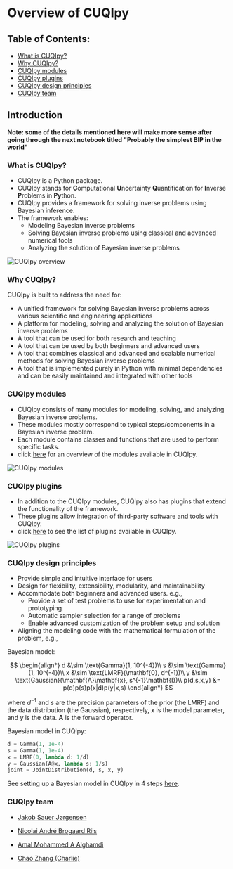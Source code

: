 #  Overview of CUQIpy



## Table of Contents:
* [What is CUQIpy?](#what-is-cuqipy)
* [Why CUQIpy?](#why-cuqipy)
* [CUQIpy modules](#cuqipy-modules)
* [CUQIpy plugins](#cuqipy-plugins)
* [CUQIpy design principles](#cuqipy-design-principles)
* [CUQIpy team](#cuqipy-team)


## Introduction <a class="anchor" id="introduction"></a>

**Note: some of the details mentioned here will make more sense after going through the next notebook titled "Probably the simplest BIP in the world"**

### What is CUQIpy? <a class="anchor" id="what-is-cuqipy"></a>
* CUQIpy is a Python package.
* CUQIpy stands for **C**omputational **U**ncertainty **Q**uantification for **I**nverse **P**roblems in **Py**thon.
* CUQIpy provides a framework for solving inverse problems using Bayesian inference.
* The framework enables:
  * Modeling Bayesian inverse problems
  * Solving Bayesian inverse problems using classical and advanced numerical tools
  * Analyzing the solution of Bayesian inverse problems

![CUQIpy overview](images/cuqipy_diagram.png)


### Why CUQIpy? <a class="anchor" id="why-cuqipy"></a>
CUQIpy is built to address the need for:
  - A unified framework for solving Bayesian inverse problems across various scientific and engineering applications
  - A platform for modeling, solving and analyzing the solution of Bayesian inverse problems
  - A tool that can be used for both research and teaching
  - A tool that can be used by both beginners and advanced users
  - A tool that combines classical and advanced and scalable numerical methods for solving Bayesian inverse problems
  - A tool that is implemented purely in Python with minimal dependencies and can be easily maintained and integrated with other tools


### CUQIpy modules <a class="anchor" id="cuqipy-modules"></a>
* CUQIpy consists of many modules for modeling, solving, and analyzing Bayesian inverse problems.
* These modules mostly correspond to typical steps/components in a Bayesian inverse problem.
* Each module contains classes and functions that are used to perform specific tasks.
* click [here](https://cuqi-dtu.github.io/CUQIpy/api/index.html) for an overview of the modules available in CUQIpy.

![CUQIpy modules](../images/cuqipy_modules.png)

### CUQIpy plugins <a class="anchor" id="cuqipy-plugins"></a>

* In addition to the CUQIpy modules, CUQIpy also has plugins that extend the functionality of the framework. 
* These plugins allow integration of third-party software and tools with CUQIpy.
* click [here](https://cuqi-dtu.github.io/CUQIpy/#cuqipy-plugins) to see the list of plugins available in CUQIpy.

![CUQIpy plugins](../images/cuqipy_modules_plugin.png)


### CUQIpy design principles <a class="anchor" id="cuqipy-design-principles"></a>
* Provide simple and intuitive interface for users
* Design for flexibility, extensibility, modularity, and maintainability
* Accommodate both beginners and advanced users. e.g.,
  - Provide a set of test problems to use for experimentation and prototyping
  - Automatic sampler selection for a range of problems
  - Enable advanced customization of the problem setup and solution
* Aligning the modeling code with the mathematical formulation of the problem, e.g.,
 
Bayesian model:

$$
\begin{align*}
d &\sim \text{Gamma}(1, 10^{-4})\\
s &\sim \text{Gamma}(1, 10^{-4})\\
x &\sim \text{LMRF}(\mathbf{0}, d^{-1})\\
y &\sim \text{Gaussian}(\mathbf{A}\mathbf{x}, s^{-1}\mathbf{I})\\
p(d,s,x,y) &= p(d)p(s)p(x|d)p(y|x,s)
\end{align*}
$$

where $d^{-1}$ and $s$ are the precision parameters of the prior (the LMRF) and the data distribution (the Gaussian), respectively, $x$ is the model parameter, and $y$ is the data. $\mathbf{A}$ is the forward operator.

Bayesian model in CUQIpy:
```python
d = Gamma(1, 1e-4)
s = Gamma(1, 1e-4)
x = LMRF(0, lambda d: 1/d)
y = Gaussian(A@x, lambda s: 1/s)
joint = JointDistribution(d, s, x, y)
```

See setting up a Bayesian model in CUQIpy in 4 steps [here](https://cuqi-dtu.github.io/CUQIpy/).

### CUQIpy team <a class="anchor" id="cuqipy-team"></a>
- [Jakob Sauer Jørgensen](https://orbit.dtu.dk/en/persons/jakob-sauer-j%C3%B8rgensen-2)
- [Nicolai André Brogaard Riis](https://orbit.dtu.dk/en/persons/nicolai-andre-brogaard-riis)

- [Amal Mohammed A Alghamdi](https://orbit.dtu.dk/en/persons/amal-mohammed-a-alghamdi)

- [Chao Zhang (Charlie)](https://www.dtu.dk/english/person/chao-zhang?id=207508&entity=profile)


